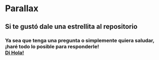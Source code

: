 # Parallax
<h2>Si te gustó dale una estrellita al repositorio</h2>
<h3> Ya sea que tenga una pregunta o simplemente quiera saludar, ¡haré todo lo posible para responderle! <br> <a href="https://www.instagram.com/soul_dev.ec/">Di Hola!</a></h3>
